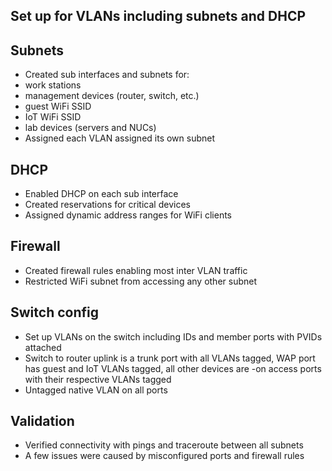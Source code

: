 Set up for VLANs including subnets and DHCP
-------------------------------------------
## Subnets
- Created sub interfaces and subnets for: 
- work stations 
- management devices (router, switch, etc.)
- guest WiFi SSID
- IoT WiFi SSID
- lab devices (servers and NUCs)
- Assigned each VLAN assigned its own subnet

## DHCP
- Enabled DHCP on each sub interface 
- Created reservations for critical devices
- Assigned dynamic address ranges for WiFi clients

## Firewall
- Created firewall rules enabling most inter VLAN traffic
- Restricted WiFi subnet from accessing any other subnet

## Switch config
- Set up VLANs on the switch including IDs and member ports with PVIDs attached
- Switch to router uplink is a trunk port with all VLANs tagged, WAP port has guest and IoT VLANs tagged, all other devices are -on access ports with their respective VLANs tagged
- Untagged native VLAN on all ports

## Validation
- Verified connectivity with pings and traceroute between all subnets 
- A few issues were caused by misconfigured ports and firewall rules
